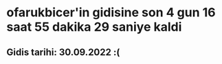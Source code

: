 # ofarukbicer'in gidisine son 4 gun 16 saat 55 dakika 29 saniye kaldi

## Gidis tarihi: 30.09.2022 :(